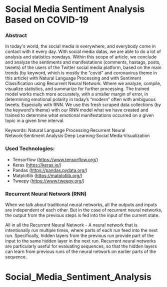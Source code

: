 # Social Media Sentiment Analysis Based on COVID-19

### Abstract

In today's world, the social media is everywhere, and everybody come in contact with it every day. With social media datas, we are able to do a lot of analysis and statistics nowdays. Within this scope of article, we conclude and analyze the sentiments and manifestations (comments, hastags, posts, tweets) of the users of the Twitter social media platform, based on the main trends (by keyword, which is mostly the ”covid” and coronavirus theme in this article) with Natural Language Processing and with Sentiment Classification using Recurrent Neural Network. Where we analyze, compile, visualize statistics, and summarize for further processing. The trained model works much more accurately, with a smaller margin of error, in determining emotional polarity in today’s “modern” often with ambiguous tweets. Especially with RNN. We use this fresh scraped data collections (by the keyword's theme) with our RNN model what we have created and trained to determine what emotional manifestations occurred on a given topic in a given time interval.

Keywords: Natural Language Processing·Recurrent Neural Network·Sentiment Analysis·Deep Learning·Social Media·Visualization

### Used Technologies:

- Tensorflow (https://www.tensorflow.org/)
- Keras (https://keras.io/)
- Pandas (https://pandas.pydata.org/)
- Matplotlib (https://matplotlib.org/)
- Tweepy (https://www.tweepy.org/)

### Recurrent Neural Network (RNN)

When we talk about traditional neural networks, all the outputs and inputs are independent of each other. But in the case of recurrent neural networks, the output from the previous steps is fed into the input of the current state.

All in all the Recurrent Neural Network - A neural network that is intentionally run multiple times, where parts of each run feed into the next run. Specifically, hidden layers from the previous run provide part of the input to the same hidden layer in the next run. Recurrent neural networks are particularly useful for evaluating sequences, so that the hidden layers can learn from previous runs of the neural network on earlier parts of the sequence.
# Social_Media_Sentiment_Analysis
